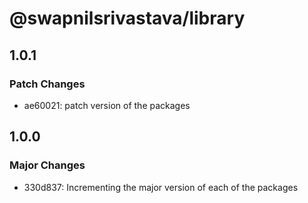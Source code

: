# @swapnilsrivastava/library

## 1.0.1

### Patch Changes

- ae60021: patch version of the packages

## 1.0.0

### Major Changes

- 330d837: Incrementing the major version of each of the packages
